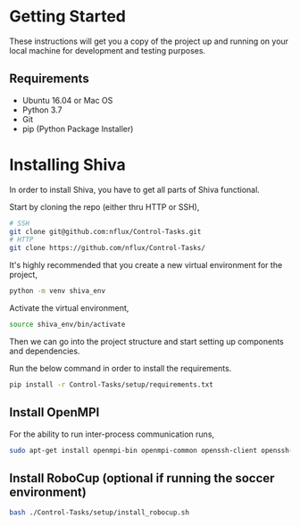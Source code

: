 # Getting Started

These instructions will get you a copy of the project up and running on your local machine for development and testing purposes.

## Requirements
* Ubuntu 16.04 or Mac OS
* Python 3.7
* Git
* pip (Python Package Installer)

# Installing Shiva

In order to install Shiva, you have to get all parts of Shiva functional. 

Start by cloning the repo (either thru HTTP or SSH),

```bash
# SSH
git clone git@github.com:nflux/Control-Tasks.git
# HTTP
git clone https://github.com/nflux/Control-Tasks/
```

It's highly recommended that you create a new virtual environment for the project,

```bash
python -m venv shiva_env
```

Activate the virtual environment,

```bash
source shiva_env/bin/activate
```

Then we can go into the project structure and start setting up components and dependencies. 

Run the below command in order to install the requirements.
```bash
pip install -r Control-Tasks/setup/requirements.txt
```

## Install OpenMPI

For the ability to run inter-process communication runs,
```bash
sudo apt-get install openmpi-bin openmpi-common openssh-client openssh-server libopenmpi1.3 libopenmpi-dbg libopenmpi-dev
```

## Install RoboCup (optional if running the soccer environment)

```bash
bash ./Control-Tasks/setup/install_robocup.sh
```
